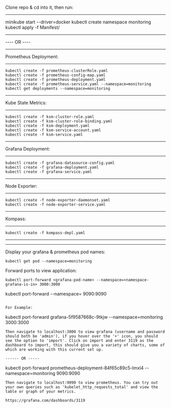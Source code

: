 Clone repo & cd into it, then run:
***
minikube start --driver=docker
kubectl create namespace monitoring
kubectl apply -f Manifest/
***

---- OR ----
***

  Prometheus Deployment:
  ***
    kubectl create -f prometheus-clusterRole.yaml
    kubectl create -f prometheus-config-map.yaml
    kubectl create -f prometheus-deployment.yaml
    kubectl create -f prometheus-service.yaml --namespace=monitoring
    kubectl get deployments --namespace=monitoring
  ***
  Kube State Metrics:
  ***
    kubectl create -f ksm-cluster-role.yaml
    kubectl create -f ksm-cluster-role-binding.yaml
    kubectl create -f ksm-deployment.yaml
    kubectl create -f ksm-service-account.yaml
    kubectl create -f ksm-service.yaml
  ***
  Grafana Deployment:
  ***
    kubectl create -f grafana-datasource-config.yaml
    kubectl create -f grafana-deployment.yaml
    kubectl create -f grafana-service.yaml
  ***
  Node Exporter:
  ***
    kubectl create -f node-exporter-daemonset.yaml
    kubectl create -f node-exporter-service.yaml
  ***
  Kompass:
  ***
    kubectl create -f kompass-depl.yaml
  ***
_______________

Display your grafana & prometheus pod names:
  ```
  kubectl get pod --namespace=monitoring
  ```

Forward ports to view application:
  ```
  kubectl port-forward <grafana-pod-name> --namespace=<namespace-grafana-is-in> 3000:3000
  ```
  kubectl port-forward <prometheus-pod-name> --namespace=<namespace-prometheus-is-in> 9090:9090
  ```

For Example:
  ```
  kubectl port-forward grafana-5f9587668c-9tkjw --namespace=monitoring 3000:3000
  ```
  Then navigate to localhost:3000 to view grafana (username and password should both be 'admin'), if you hover over the '+' icon, you should see the option to 'import'. Click on import and enter 3119 as the dashboard to import, this should give you a variety of charts, some of which are working with this current set up.

  ------ OR -----
  ```
  kubectl port-forward prometheus-deployment-84f65c89c5-lmxl4 --namespace=monitoring 9090:9090
  ```
  Then navigate to localhost:9090 to view prometheus. You can try out your own queries such as 'kubelet_http_requests_total' and view the table or graph of your metrics.

https://grafana.com/dashboards/3119